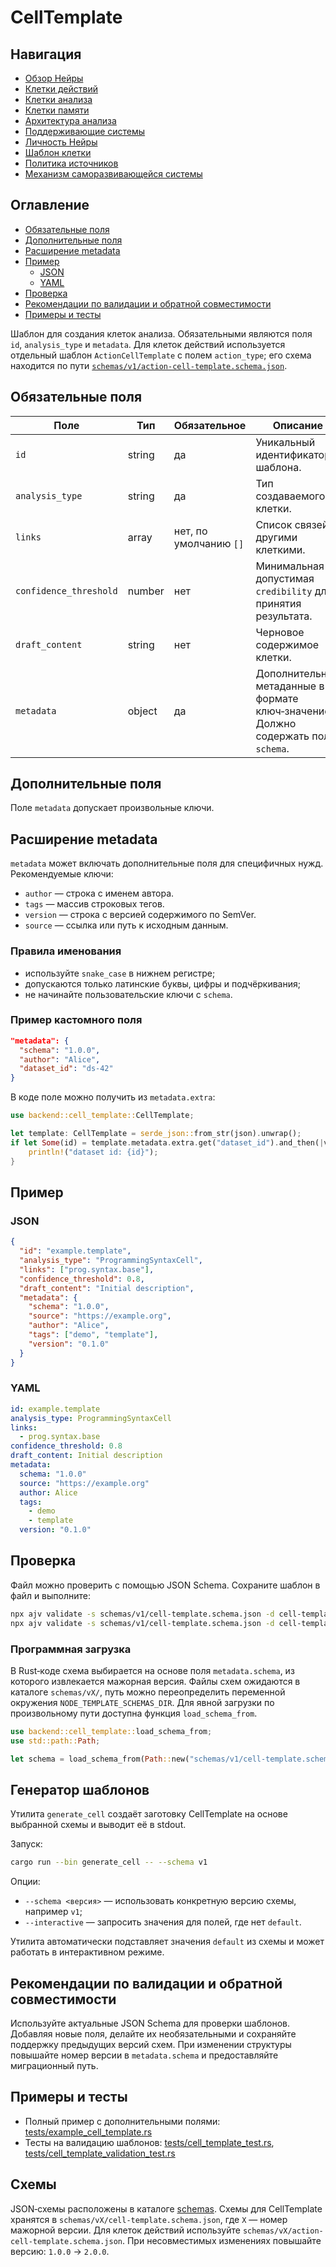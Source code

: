 # CellTemplate

<!-- neira:meta
id: NEI-20250317-120100-cell-template-schema-links
intent: docs
summary: Обновлены ссылки на JSON-схемы cell-template и action-cell-template.
-->

## Навигация

- [Обзор Нейры](README.md)
- [Клетки действий](action-cells.md)
- [Клетки анализа](analysis-cells.md)
- [Клетки памяти](memory-cells.md)
- [Архитектура анализа](analysis-architecture.md)
- [Поддерживающие системы](support-systems.md)
- [Личность Нейры](personality.md)
- [Шаблон клетки](cell-template.md)
- [Политика источников](source-policy.md)
- [Механизм саморазвивающейся системы](self-updating-system.md)

## Оглавление

- [Обязательные поля](#обязательные-поля)
- [Дополнительные поля](#дополнительные-поля)
- [Расширение metadata](#расширение-metadata)
- [Пример](#пример)
  - [JSON](#json)
  - [YAML](#yaml)
- [Проверка](#проверка)
- [Рекомендации по валидации и обратной совместимости](#рекомендации-по-валидации-и-обратной-совместимости)
- [Примеры и тесты](#примеры-и-тесты)

Шаблон для создания клеток анализа. Обязательными являются поля `id`, `analysis_type` и `metadata`.
Для клеток действий используется отдельный шаблон `ActionCellTemplate` с полем
`action_type`; его схема находится по пути
[`schemas/v1/action-cell-template.schema.json`](../../schemas/v1/action-cell-template.schema.json).

## Обязательные поля

| Поле                   | Тип           | Обязательное           | Описание                                                                           |
| ---------------------- | ------------- | ---------------------- | ---------------------------------------------------------------------------------- |
| `id`                   | string        | да                     | Уникальный идентификатор шаблона.                                                  |
| `analysis_type`        | string        | да                     | Тип создаваемого клетки.                                                             |
| `links`                | array<string> | нет, по умолчанию `[]` | Список связей с другими клеткими.                                                    |
| `confidence_threshold` | number        | нет                    | Минимальная допустимая `credibility` для принятия результата.                      |
| `draft_content`        | string        | нет                    | Черновое содержимое клетки.                                                          |
| `metadata`             | object        | да                     | Дополнительные метаданные в формате ключ‑значение. Должно содержать поле `schema`. |

## Дополнительные поля

Поле `metadata` допускает произвольные ключи.

## Расширение metadata

`metadata` может включать дополнительные поля для специфичных нужд. Рекомендуемые ключи:

- `author` — строка с именем автора.
- `tags` — массив строковых тегов.
- `version` — строка с версией содержимого по SemVer.
- `source` — ссылка или путь к исходным данным.

### Правила именования

- используйте `snake_case` в нижнем регистре;
- допускаются только латинские буквы, цифры и подчёркивания;
- не начинайте пользовательские ключи с `schema`.

### Пример кастомного поля

```json
"metadata": {
  "schema": "1.0.0",
  "author": "Alice",
  "dataset_id": "ds-42"
}
```

В коде поле можно получить из `metadata.extra`:

```rust
use backend::cell_template::CellTemplate;

let template: CellTemplate = serde_json::from_str(json).unwrap();
if let Some(id) = template.metadata.extra.get("dataset_id").and_then(|v| v.as_str()) {
    println!("dataset id: {id}");
}
```

## Пример

### JSON

```json
{
  "id": "example.template",
  "analysis_type": "ProgrammingSyntaxCell",
  "links": ["prog.syntax.base"],
  "confidence_threshold": 0.8,
  "draft_content": "Initial description",
  "metadata": {
    "schema": "1.0.0",
    "source": "https://example.org",
    "author": "Alice",
    "tags": ["demo", "template"],
    "version": "0.1.0"
  }
}
```

### YAML

```yaml
id: example.template
analysis_type: ProgrammingSyntaxCell
links:
  - prog.syntax.base
confidence_threshold: 0.8
draft_content: Initial description
metadata:
  schema: "1.0.0"
  source: "https://example.org"
  author: Alice
  tags:
    - demo
    - template
  version: "0.1.0"
```

## Проверка

Файл можно проверить с помощью JSON Schema. Сохраните шаблон в файл и выполните:

```bash
npx ajv validate -s schemas/v1/cell-template.schema.json -d cell-template.json
npx ajv validate -s schemas/v1/cell-template.schema.json -d cell-template.yaml
```

### Программная загрузка

В Rust‑коде схема выбирается на основе поля `metadata.schema`, из которого извлекается мажорная версия. Файлы схем ожидаются в каталоге `schemas/vX/`, путь можно переопределить переменной окружения `NODE_TEMPLATE_SCHEMAS_DIR`. Для явной загрузки по произвольному пути доступна функция `load_schema_from`.

```rust
use backend::cell_template::load_schema_from;
use std::path::Path;

let schema = load_schema_from(Path::new("schemas/v1/cell-template.schema.json")).unwrap();
```

## Генератор шаблонов

Утилита `generate_cell` создаёт заготовку CellTemplate на основе выбранной схемы и выводит её в stdout.

Запуск:

```bash
cargo run --bin generate_cell -- --schema v1
```

Опции:

- `--schema <версия>` — использовать конкретную версию схемы, например `v1`;
- `--interactive` — запросить значения для полей, где нет `default`.

Утилита автоматически подставляет значения `default` из схемы и может работать в интерактивном режиме.

## Рекомендации по валидации и обратной совместимости

Используйте актуальные JSON Schema для проверки шаблонов. Добавляя новые поля, делайте их необязательными и сохраняйте поддержку предыдущих версий схем. При изменении структуры повышайте номер версии в `metadata.schema` и предоставляйте миграционный путь.

## Примеры и тесты

- Полный пример с дополнительными полями: [tests/example_cell_template.rs](tests/example_cell_template.rs)
- Тесты на валидацию шаблонов: [tests/cell_template_test.rs](tests/cell_template_test.rs), [tests/cell_template_validation_test.rs](tests/cell_template_validation_test.rs)

## Схемы

JSON‑схемы расположены в каталоге [schemas](schemas). Схемы для CellTemplate хранятся в `schemas/vX/cell-template.schema.json`, где `X` — номер мажорной версии. Для клеток действий используйте `schemas/vX/action-cell-template.schema.json`. При несовместимых изменениях повышайте версию: `1.0.0` → `2.0.0`.
